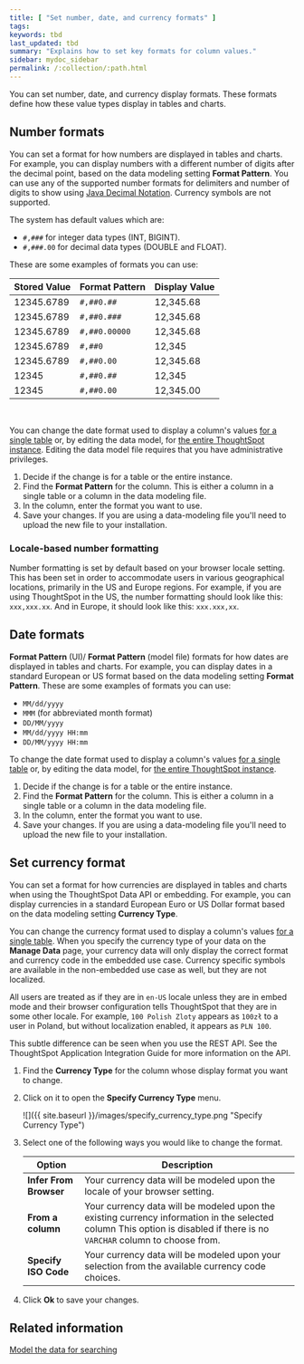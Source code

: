 ```yaml
---
title: [ "Set number, date, and currency formats" ]
tags:
keywords: tbd
last_updated: tbd
summary: "Explains how to set key formats for column values."
sidebar: mydoc_sidebar
permalink: /:collection/:path.html
---
```

You can set number, date, and currency display formats. These formats define how these value types display in tables and charts.

## Number formats

You can set a format for how numbers are displayed in tables and charts. For example, you can display numbers with a different number of digits after the decimal point, based on the data modeling setting **Format Pattern**. You can use any of the supported number formats for delimiters and number of digits to show using [Java Decimal Notation](http://docs.oracle.com/javase/7/docs/api/java/text/DecimalFormat.html). Currency symbols are not supported.

The system has default values which are:

-   `#,###` for integer data types (INT, BIGINT).
-   `#,###.00` for decimal data types (DOUBLE and FLOAT).

These are some examples of formats you can use:

|Stored Value|Format Pattern|Display Value|
|------------|--------------|-------------|
|12345.6789|`#,##0.##`|12,345.68|
|12345.6789|`#,##0.###`|12,345.68|
|12345.6789|`#,##0.00000`|12,345.68|
|12345.6789|`#,##0`|12,345|
|12345.6789|`#,##0.00`|12,345.68|
|12345|`#,##0.##`|12,345|
|12345|`#,##0.00`|12,345.00|

&nbsp;

You can change the date format used to display a column's values [for a single table](/admin/data-modeling/model-data-in-UI.html) or, by editing the data
model, for [the entire ThoughtSpot instance](/admin/data-modeling/edit-model-file.html).
Editing the data model file requires that you have administrative privileges.

1. Decide if the change is for a table or the entire instance.
2. Find the **Format Pattern** for the column.
   This is either a column in a single table or a column in the data modeling file.
3. In the column, enter the format you want to use.
4. Save your changes.
   If you are using a data-modeling file you'll need to upload the new file to your installation.

### Locale-based number formatting

Number formatting is set by default based on your browser locale setting. This
has been set in order to accommodate users in various geographical locations,
primarily in the US and Europe regions. For example, if you are using
ThoughtSpot in the US, the number formatting should look like this:
`xxx,xxx.xx`. And in Europe, it should look like this: `xxx.xxx,xx`.

## Date formats

**Format Pattern** (UI)/ **Format Pattern** (model file) formats for how dates are
displayed in tables and charts. For example, you can display dates in a standard
European or US format based on the data modeling setting **Format Pattern**.
These are some examples of formats you can use:

-   `MM/dd/yyyy`
-   `MMM` (for abbreviated month format)
-   `DD/MM/yyyy`
-   `MM/dd/yyyy HH:mm`
-   `DD/MM/yyyy HH:mm`

To change the date format used to display a column's values [for a single table](/admin/data-modeling/model-data-in-UI.html) or, by editing the data
model, for [the entire ThoughtSpot instance](/admin/data-modeling/edit-model-file.html).


1. Decide if the change is for a table or the entire instance.
2. Find the **Format Pattern** for the column.
   This is either a column in a single table or a column in the data modeling file.
3. In the column, enter the format you want to use.
4. Save your changes.
   If you are using a data-modeling file you'll need to upload the new file to your installation.

## Set currency format

You can set a format for how currencies are displayed in tables and charts when using the ThoughtSpot Data API or embedding. For example, you can display currencies in a standard European Euro or US Dollar format based on the data modeling setting **Currency Type**.

You can change the currency format used to display a column's values [for a single table](/admin/data-modeling/model-data-in-UI.html). When you specify the
currency type of your data on the **Manage Data** page, your currency data will
only display the correct format and currency code in the embedded use case.
Currency specific symbols are available in the non-embedded use case as well,
but they are not localized.

All users are treated as if they are in `en-US` locale unless they are in embed
mode and their browser configuration tells ThoughtSpot that they are in some
other locale. For example, `100 Polish Zloty` appears as `100zł` to a user in
Poland, but without localization enabled, it appears as `PLN 100`.

This subtle difference can be seen when you use the REST API. See the ThoughtSpot Application Integration Guide for more information on the API.

1. Find the **Currency Type** for the column whose display format you want to change.
2. Click on it to open the **Specify Currency Type** menu.

     ![]({{ site.baseurl }}/images/specify_currency_type.png "Specify Currency Type")

3. Select one of the following ways you would like to change the format.

    | Option                  | Description |
    | ------------------------|----------|
    | **Infer From Browser** | Your currency data will be modeled upon the locale of your browser setting. |
    | **From a column** | Your currency data will be modeled upon the existing currency information in the selected column This option is disabled if there is no `VARCHAR` column to choose from.
    | **Specify ISO Code** | Your currency data will be modeled upon your selection from the available currency code choices. |

4. Click **Ok** to save your changes.


## Related information  

[Model the data for searching](semantic-modeling.html#)
